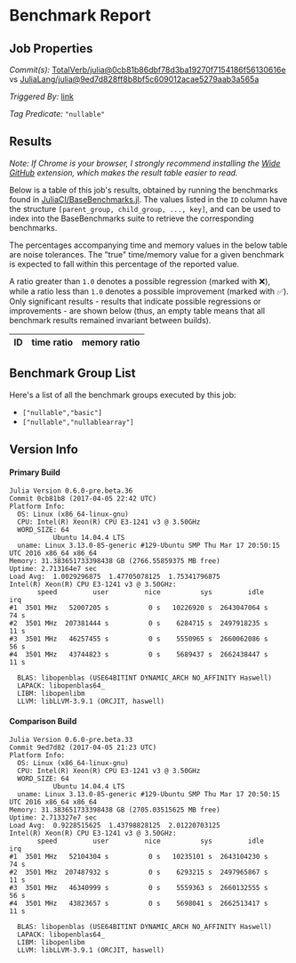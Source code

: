 # Benchmark Report

## Job Properties

*Commit(s):* [TotalVerb/julia@0cb81b86dbf78d3ba19270f7154186f56130616e](https://github.com/TotalVerb/julia/commit/0cb81b86dbf78d3ba19270f7154186f56130616e) vs [JuliaLang/julia@9ed7d828ff8b8bf5c609012acae5279aab3a565a](https://github.com/JuliaLang/julia/commit/9ed7d828ff8b8bf5c609012acae5279aab3a565a)

*Triggered By:* [link](https://github.com/JuliaLang/julia/pull/21290#issuecomment-292168646)

*Tag Predicate:* `"nullable"`

## Results

*Note: If Chrome is your browser, I strongly recommend installing the [Wide GitHub](https://chrome.google.com/webstore/detail/wide-github/kaalofacklcidaampbokdplbklpeldpj?hl=en)
extension, which makes the result table easier to read.*

Below is a table of this job's results, obtained by running the benchmarks found in
[JuliaCI/BaseBenchmarks.jl](https://github.com/JuliaCI/BaseBenchmarks.jl). The values
listed in the `ID` column have the structure `[parent_group, child_group, ..., key]`,
and can be used to index into the BaseBenchmarks suite to retrieve the corresponding
benchmarks.

The percentages accompanying time and memory values in the below table are noise tolerances. The "true"
time/memory value for a given benchmark is expected to fall within this percentage of the reported value.

A ratio greater than `1.0` denotes a possible regression (marked with :x:), while a ratio less
than `1.0` denotes a possible improvement (marked with :white_check_mark:). Only significant results - results
that indicate possible regressions or improvements - are shown below (thus, an empty table means that all
benchmark results remained invariant between builds).

| ID | time ratio | memory ratio |
|----|------------|--------------|

## Benchmark Group List

Here's a list of all the benchmark groups executed by this job:

- `["nullable","basic"]`
- `["nullable","nullablearray"]`

## Version Info

#### Primary Build

```
Julia Version 0.6.0-pre.beta.36
Commit 0cb81b8 (2017-04-05 22:42 UTC)
Platform Info:
  OS: Linux (x86_64-linux-gnu)
  CPU: Intel(R) Xeon(R) CPU E3-1241 v3 @ 3.50GHz
  WORD_SIZE: 64
           Ubuntu 14.04.4 LTS
  uname: Linux 3.13.0-85-generic #129-Ubuntu SMP Thu Mar 17 20:50:15 UTC 2016 x86_64 x86_64
Memory: 31.383651733398438 GB (2766.55859375 MB free)
Uptime: 2.713164e7 sec
Load Avg:  1.0029296875  1.47705078125  1.75341796875
Intel(R) Xeon(R) CPU E3-1241 v3 @ 3.50GHz: 
       speed         user         nice          sys         idle          irq
#1  3501 MHz   52007205 s          0 s   10226920 s  2643047064 s         74 s
#2  3501 MHz  207381444 s          0 s    6284715 s  2497918235 s         11 s
#3  3501 MHz   46257455 s          0 s    5550965 s  2660062086 s         56 s
#4  3501 MHz   43744823 s          0 s    5689437 s  2662438447 s         11 s

  BLAS: libopenblas (USE64BITINT DYNAMIC_ARCH NO_AFFINITY Haswell)
  LAPACK: libopenblas64_
  LIBM: libopenlibm
  LLVM: libLLVM-3.9.1 (ORCJIT, haswell)

```

#### Comparison Build

```
Julia Version 0.6.0-pre.beta.33
Commit 9ed7d82 (2017-04-05 21:23 UTC)
Platform Info:
  OS: Linux (x86_64-linux-gnu)
  CPU: Intel(R) Xeon(R) CPU E3-1241 v3 @ 3.50GHz
  WORD_SIZE: 64
           Ubuntu 14.04.4 LTS
  uname: Linux 3.13.0-85-generic #129-Ubuntu SMP Thu Mar 17 20:50:15 UTC 2016 x86_64 x86_64
Memory: 31.383651733398438 GB (2705.03515625 MB free)
Uptime: 2.713327e7 sec
Load Avg:  0.9228515625  1.43798828125  2.01220703125
Intel(R) Xeon(R) CPU E3-1241 v3 @ 3.50GHz: 
       speed         user         nice          sys         idle          irq
#1  3501 MHz   52104304 s          0 s   10235101 s  2643104230 s         74 s
#2  3501 MHz  207487932 s          0 s    6293215 s  2497965867 s         11 s
#3  3501 MHz   46340999 s          0 s    5559363 s  2660132555 s         56 s
#4  3501 MHz   43823657 s          0 s    5698041 s  2662513417 s         11 s

  BLAS: libopenblas (USE64BITINT DYNAMIC_ARCH NO_AFFINITY Haswell)
  LAPACK: libopenblas64_
  LIBM: libopenlibm
  LLVM: libLLVM-3.9.1 (ORCJIT, haswell)

```
